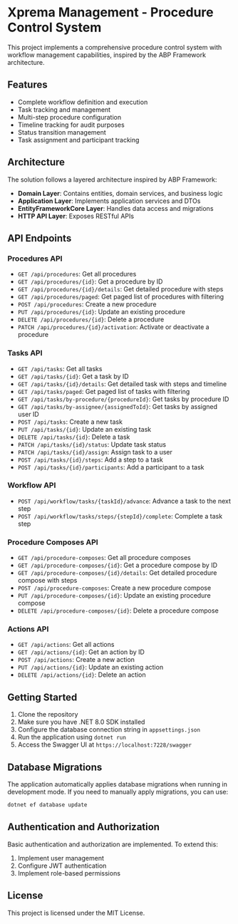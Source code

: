 # Xprema Management - Procedure Control System

This project implements a comprehensive procedure control system with workflow management capabilities, inspired by the ABP Framework architecture.

## Features

- Complete workflow definition and execution
- Task tracking and management
- Multi-step procedure configuration
- Timeline tracking for audit purposes
- Status transition management
- Task assignment and participant tracking

## Architecture

The solution follows a layered architecture inspired by ABP Framework:

- **Domain Layer**: Contains entities, domain services, and business logic
- **Application Layer**: Implements application services and DTOs
- **EntityFrameworkCore Layer**: Handles data access and migrations
- **HTTP API Layer**: Exposes RESTful APIs

## API Endpoints

### Procedures API

- `GET /api/procedures`: Get all procedures
- `GET /api/procedures/{id}`: Get a procedure by ID
- `GET /api/procedures/{id}/details`: Get detailed procedure with steps
- `GET /api/procedures/paged`: Get paged list of procedures with filtering
- `POST /api/procedures`: Create a new procedure
- `PUT /api/procedures/{id}`: Update an existing procedure
- `DELETE /api/procedures/{id}`: Delete a procedure
- `PATCH /api/procedures/{id}/activation`: Activate or deactivate a procedure

### Tasks API

- `GET /api/tasks`: Get all tasks
- `GET /api/tasks/{id}`: Get a task by ID
- `GET /api/tasks/{id}/details`: Get detailed task with steps and timeline
- `GET /api/tasks/paged`: Get paged list of tasks with filtering
- `GET /api/tasks/by-procedure/{procedureId}`: Get tasks by procedure ID
- `GET /api/tasks/by-assignee/{assignedToId}`: Get tasks by assigned user ID
- `POST /api/tasks`: Create a new task
- `PUT /api/tasks/{id}`: Update an existing task
- `DELETE /api/tasks/{id}`: Delete a task
- `PATCH /api/tasks/{id}/status`: Update task status
- `PATCH /api/tasks/{id}/assign`: Assign task to a user
- `POST /api/tasks/{id}/steps`: Add a step to a task
- `POST /api/tasks/{id}/participants`: Add a participant to a task

### Workflow API

- `POST /api/workflow/tasks/{taskId}/advance`: Advance a task to the next step
- `POST /api/workflow/tasks/steps/{stepId}/complete`: Complete a task step

### Procedure Composes API

- `GET /api/procedure-composes`: Get all procedure composes
- `GET /api/procedure-composes/{id}`: Get a procedure compose by ID
- `GET /api/procedure-composes/{id}/details`: Get detailed procedure compose with steps
- `POST /api/procedure-composes`: Create a new procedure compose
- `PUT /api/procedure-composes/{id}`: Update an existing procedure compose
- `DELETE /api/procedure-composes/{id}`: Delete a procedure compose

### Actions API

- `GET /api/actions`: Get all actions
- `GET /api/actions/{id}`: Get an action by ID
- `POST /api/actions`: Create a new action
- `PUT /api/actions/{id}`: Update an existing action
- `DELETE /api/actions/{id}`: Delete an action

## Getting Started

1. Clone the repository
2. Make sure you have .NET 8.0 SDK installed
3. Configure the database connection string in `appsettings.json`
4. Run the application using `dotnet run`
5. Access the Swagger UI at `https://localhost:7228/swagger`

## Database Migrations

The application automatically applies database migrations when running in development mode. If you need to manually apply migrations, you can use:

```bash
dotnet ef database update
```

## Authentication and Authorization

Basic authentication and authorization are implemented. To extend this:

1. Implement user management
2. Configure JWT authentication
3. Implement role-based permissions

## License

This project is licensed under the MIT License. 
